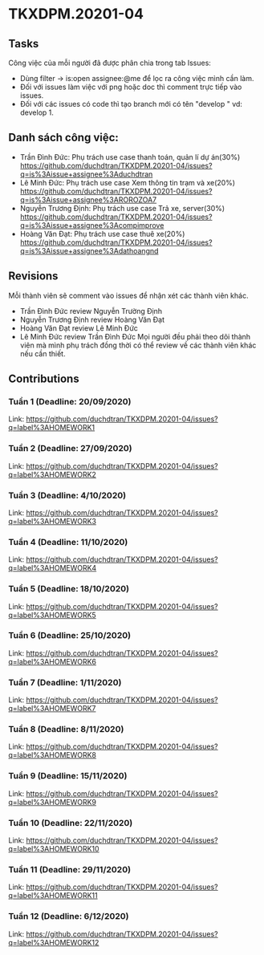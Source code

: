 # TKXDPM.20201-04

## Tasks
Công việc của mỗi người đã được phân chia trong tab Issues:
+ Dùng filter -> is:open assignee:@me  để lọc ra công việc mình cần làm.
+ Đối với issues làm việc với png hoặc doc thì comment trực tiếp vào issues.
+ Đối với các issues có code thì tạo branch mới có tên "develop <issue>" vd: develop 1.
 
## Danh sách công việc:
+ Trần Đình Đức: Phụ trách use case thanh toán, quản lí dự án(30%) 
<br> https://github.com/duchdtran/TKXDPM.20201-04/issues?q=is%3Aissue+assignee%3Aduchdtran
+ Lê Minh Đức: Phụ trách use case Xem thông tin trạm và xe(20%) 
<br> https://github.com/duchdtran/TKXDPM.20201-04/issues?q=is%3Aissue+assignee%3AROROZOA7
+ Nguyễn Trương Định: Phụ trách use case Trả xe, server(30%) 
<br> https://github.com/duchdtran/TKXDPM.20201-04/issues?q=is%3Aissue+assignee%3Acompimprove
+ Hoàng Văn Đạt: Phụ trách use case thuê xe(20%)
<br> https://github.com/duchdtran/TKXDPM.20201-04/issues?q=is%3Aissue+assignee%3Adathoangnd

## Revisions
Mỗi thành viên sẽ comment vào issues để nhận xét các thành viên khác.
+ Trần Đình Đức review Nguyễn Trường Định
+ Nguyễn Trương Định review Hoàng Văn Đạt
+ Hoàng Văn Đạt review Lê Minh Đức
+ Lê Minh Đức review Trần Đình Đức
Mọi người đều phải theo dõi thành viên mà mình phụ trách đồng thời có thể review về các thành viên khác nếu cần thiết.
## Contributions

### Tuần 1 (Deadline: 20/09/2020)
Link: https://github.com/duchdtran/TKXDPM.20201-04/issues?q=label%3AHOMEWORK1

### Tuần 2 (Deadline: 27/09/2020)
Link: https://github.com/duchdtran/TKXDPM.20201-04/issues?q=label%3AHOMEWORK2

### Tuần 3 (Deadline: 4/10/2020)
Link: https://github.com/duchdtran/TKXDPM.20201-04/issues?q=label%3AHOMEWORK3

### Tuần 4 (Deadline: 11/10/2020)
Link: https://github.com/duchdtran/TKXDPM.20201-04/issues?q=label%3AHOMEWORK4

### Tuần 5 (Deadline: 18/10/2020)
Link: https://github.com/duchdtran/TKXDPM.20201-04/issues?q=label%3AHOMEWORK5

### Tuần 6 (Deadline: 25/10/2020)
Link: https://github.com/duchdtran/TKXDPM.20201-04/issues?q=label%3AHOMEWORK6

### Tuần 7 (Deadline: 1/11/2020)
Link: https://github.com/duchdtran/TKXDPM.20201-04/issues?q=label%3AHOMEWORK7

### Tuần 8 (Deadline: 8/11/2020)
Link: https://github.com/duchdtran/TKXDPM.20201-04/issues?q=label%3AHOMEWORK8

### Tuần 9 (Deadline: 15/11/2020)
Link: https://github.com/duchdtran/TKXDPM.20201-04/issues?q=label%3AHOMEWORK9

### Tuần 10 (Deadline: 22/11/2020)
Link: https://github.com/duchdtran/TKXDPM.20201-04/issues?q=label%3AHOMEWORK10

### Tuần 11 (Deadline: 29/11/2020)
Link: https://github.com/duchdtran/TKXDPM.20201-04/issues?q=label%3AHOMEWORK11

### Tuần 12 (Deadline: 6/12/2020)
Link: https://github.com/duchdtran/TKXDPM.20201-04/issues?q=label%3AHOMEWORK12
